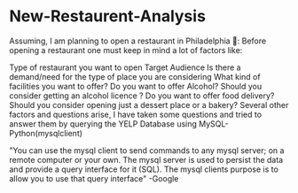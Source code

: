 # New-Restaurent-Analysis

Assuming, I am planning to open a restaurant in Philadelphia 🍟: Before opening a restaurant one must keep in mind a lot of factors like:

Type of restaurant you want to open
Target Audience
Is there a demand/need for the type of place you are considering
What kind of facilities you want to offer?
Do you want to offer Alcohol? Should you consider getting an alcohol licence ?
Do you want to offer food delivery?
Should you consider opening just a dessert place or a bakery?
Several other factors and questions arise, I have taken some questions and tried to answer them by querying the YELP Database using MySQL-Python(mysqlclient)

"You can use the mysql client to send commands to any mysql server; on a remote computer or your own. The mysql server is used to persist the data and provide a query interface for it (SQL). The mysql clients purpose is to allow you to use that query interface" -Google
